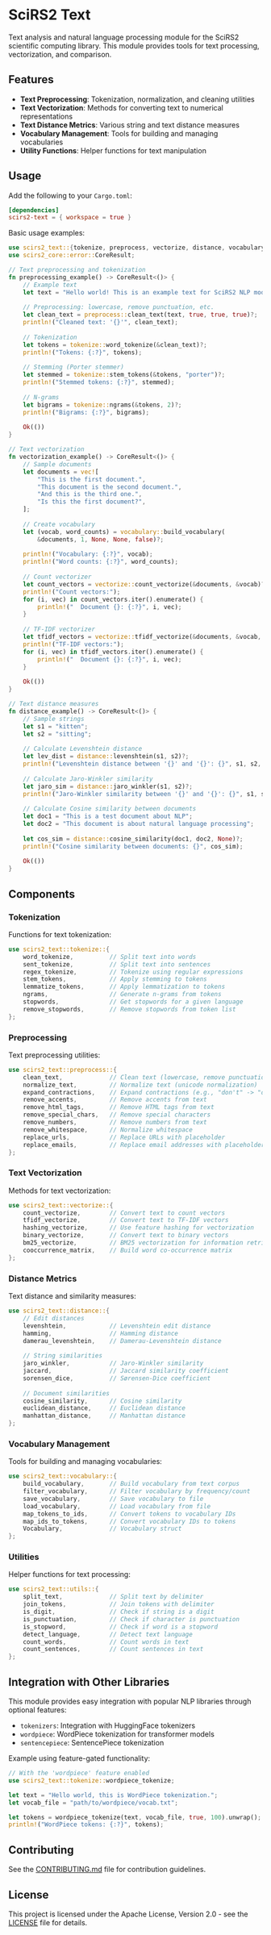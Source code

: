 # SciRS2 Text

Text analysis and natural language processing module for the SciRS2 scientific computing library. This module provides tools for text processing, vectorization, and comparison.

## Features

- **Text Preprocessing**: Tokenization, normalization, and cleaning utilities
- **Text Vectorization**: Methods for converting text to numerical representations
- **Text Distance Metrics**: Various string and text distance measures
- **Vocabulary Management**: Tools for building and managing vocabularies
- **Utility Functions**: Helper functions for text manipulation

## Usage

Add the following to your `Cargo.toml`:

```toml
[dependencies]
scirs2-text = { workspace = true }
```

Basic usage examples:

```rust
use scirs2_text::{tokenize, preprocess, vectorize, distance, vocabulary};
use scirs2_core::error::CoreResult;

// Text preprocessing and tokenization
fn preprocessing_example() -> CoreResult<()> {
    // Example text
    let text = "Hello world! This is an example text for SciRS2 NLP module.";
    
    // Preprocessing: lowercase, remove punctuation, etc.
    let clean_text = preprocess::clean_text(text, true, true, true)?;
    println!("Cleaned text: '{}'", clean_text);
    
    // Tokenization
    let tokens = tokenize::word_tokenize(&clean_text)?;
    println!("Tokens: {:?}", tokens);
    
    // Stemming (Porter stemmer)
    let stemmed = tokenize::stem_tokens(&tokens, "porter")?;
    println!("Stemmed tokens: {:?}", stemmed);
    
    // N-grams
    let bigrams = tokenize::ngrams(&tokens, 2)?;
    println!("Bigrams: {:?}", bigrams);
    
    Ok(())
}

// Text vectorization
fn vectorization_example() -> CoreResult<()> {
    // Sample documents
    let documents = vec![
        "This is the first document.",
        "This document is the second document.",
        "And this is the third one.",
        "Is this the first document?",
    ];
    
    // Create vocabulary
    let (vocab, word_counts) = vocabulary::build_vocabulary(
        &documents, 1, None, None, false)?;
    
    println!("Vocabulary: {:?}", vocab);
    println!("Word counts: {:?}", word_counts);
    
    // Count vectorizer
    let count_vectors = vectorize::count_vectorize(&documents, &vocab)?;
    println!("Count vectors:");
    for (i, vec) in count_vectors.iter().enumerate() {
        println!("  Document {}: {:?}", i, vec);
    }
    
    // TF-IDF vectorizer
    let tfidf_vectors = vectorize::tfidf_vectorize(&documents, &vocab, None, None)?;
    println!("TF-IDF vectors:");
    for (i, vec) in tfidf_vectors.iter().enumerate() {
        println!("  Document {}: {:?}", i, vec);
    }
    
    Ok(())
}

// Text distance measures
fn distance_example() -> CoreResult<()> {
    // Sample strings
    let s1 = "kitten";
    let s2 = "sitting";
    
    // Calculate Levenshtein distance
    let lev_dist = distance::levenshtein(s1, s2)?;
    println!("Levenshtein distance between '{}' and '{}': {}", s1, s2, lev_dist);
    
    // Calculate Jaro-Winkler similarity
    let jaro_sim = distance::jaro_winkler(s1, s2)?;
    println!("Jaro-Winkler similarity between '{}' and '{}': {}", s1, s2, jaro_sim);
    
    // Calculate Cosine similarity between documents
    let doc1 = "This is a test document about NLP";
    let doc2 = "This document is about natural language processing";
    
    let cos_sim = distance::cosine_similarity(doc1, doc2, None)?;
    println!("Cosine similarity between documents: {}", cos_sim);
    
    Ok(())
}
```

## Components

### Tokenization

Functions for text tokenization:

```rust
use scirs2_text::tokenize::{
    word_tokenize,          // Split text into words
    sent_tokenize,          // Split text into sentences
    regex_tokenize,         // Tokenize using regular expressions
    stem_tokens,            // Apply stemming to tokens
    lemmatize_tokens,       // Apply lemmatization to tokens
    ngrams,                 // Generate n-grams from tokens
    stopwords,              // Get stopwords for a given language
    remove_stopwords,       // Remove stopwords from token list
};
```

### Preprocessing

Text preprocessing utilities:

```rust
use scirs2_text::preprocess::{
    clean_text,             // Clean text (lowercase, remove punctuation, etc.)
    normalize_text,         // Normalize text (unicode normalization)
    expand_contractions,    // Expand contractions (e.g., "don't" -> "do not")
    remove_accents,         // Remove accents from text
    remove_html_tags,       // Remove HTML tags from text
    remove_special_chars,   // Remove special characters
    remove_numbers,         // Remove numbers from text
    remove_whitespace,      // Normalize whitespace
    replace_urls,           // Replace URLs with placeholder
    replace_emails,         // Replace email addresses with placeholder
};
```

### Text Vectorization

Methods for text vectorization:

```rust
use scirs2_text::vectorize::{
    count_vectorize,        // Convert text to count vectors
    tfidf_vectorize,        // Convert text to TF-IDF vectors
    hashing_vectorize,      // Use feature hashing for vectorization
    binary_vectorize,       // Convert text to binary vectors
    bm25_vectorize,         // BM25 vectorization for information retrieval
    cooccurrence_matrix,    // Build word co-occurrence matrix
};
```

### Distance Metrics

Text distance and similarity measures:

```rust
use scirs2_text::distance::{
    // Edit distances
    levenshtein,            // Levenshtein edit distance
    hamming,                // Hamming distance
    damerau_levenshtein,    // Damerau-Levenshtein distance
    
    // String similarities
    jaro_winkler,           // Jaro-Winkler similarity
    jaccard,                // Jaccard similarity coefficient
    sorensen_dice,          // Sørensen-Dice coefficient
    
    // Document similarities
    cosine_similarity,      // Cosine similarity
    euclidean_distance,     // Euclidean distance
    manhattan_distance,     // Manhattan distance
};
```

### Vocabulary Management

Tools for building and managing vocabularies:

```rust
use scirs2_text::vocabulary::{
    build_vocabulary,       // Build vocabulary from text corpus
    filter_vocabulary,      // Filter vocabulary by frequency/count
    save_vocabulary,        // Save vocabulary to file
    load_vocabulary,        // Load vocabulary from file
    map_tokens_to_ids,      // Convert tokens to vocabulary IDs
    map_ids_to_tokens,      // Convert vocabulary IDs to tokens
    Vocabulary,             // Vocabulary struct
};
```

### Utilities

Helper functions for text processing:

```rust
use scirs2_text::utils::{
    split_text,             // Split text by delimiter
    join_tokens,            // Join tokens with delimiter
    is_digit,               // Check if string is a digit
    is_punctuation,         // Check if character is punctuation
    is_stopword,            // Check if word is a stopword
    detect_language,        // Detect text language
    count_words,            // Count words in text
    count_sentences,        // Count sentences in text
};
```

## Integration with Other Libraries

This module provides easy integration with popular NLP libraries through optional features:

- `tokenizers`: Integration with HuggingFace tokenizers
- `wordpiece`: WordPiece tokenization for transformer models
- `sentencepiece`: SentencePiece tokenization

Example using feature-gated functionality:

```rust
// With the 'wordpiece' feature enabled
use scirs2_text::tokenize::wordpiece_tokenize;

let text = "Hello world, this is WordPiece tokenization.";
let vocab_file = "path/to/wordpiece/vocab.txt";

let tokens = wordpiece_tokenize(text, vocab_file, true, 100).unwrap();
println!("WordPiece tokens: {:?}", tokens);
```

## Contributing

See the [CONTRIBUTING.md](../CONTRIBUTING.md) file for contribution guidelines.

## License

This project is licensed under the Apache License, Version 2.0 - see the [LICENSE](../LICENSE) file for details.